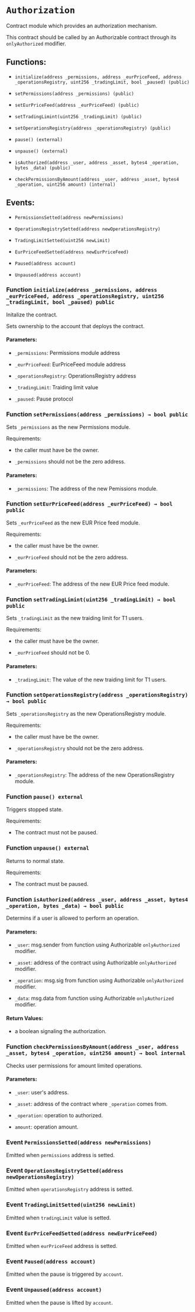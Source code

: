 # `Authorization`

Contract module which provides an authorization mechanism.

This contract should be called by an Authorizable contract through its `onlyAuthorized` modifier.

## Functions:

- `initialize(address _permissions, address _eurPriceFeed, address _operationsRegistry, uint256 _tradingLimit, bool _paused) (public)`

- `setPermissions(address _permissions) (public)`

- `setEurPriceFeed(address _eurPriceFeed) (public)`

- `setTradingLimint(uint256 _tradingLimit) (public)`

- `setOperationsRegistry(address _operationsRegistry) (public)`

- `pause() (external)`

- `unpause() (external)`

- `isAuthorized(address _user, address _asset, bytes4 _operation, bytes _data) (public)`

- `checkPermissionsByAmount(address _user, address _asset, bytes4 _operation, uint256 amount) (internal)`

## Events:

- `PermissionsSetted(address newPermissions)`

- `OperationsRegistrySetted(address newOperationsRegistry)`

- `TradingLimitSetted(uint256 newLimit)`

- `EurPriceFeedSetted(address newEurPriceFeed)`

- `Paused(address account)`

- `Unpaused(address account)`

### Function `initialize(address _permissions, address _eurPriceFeed, address _operationsRegistry, uint256 _tradingLimit, bool _paused) public`

Initalize the contract.

Sets ownership to the account that deploys the contract.

#### Parameters:

- `_permissions`: Permissions module address

- `_eurPriceFeed`: EurPriceFeed module address

- `_operationsRegistry`: OperationsRegistry address

- `_tradingLimit`: Traiding limit value

- `_paused`: Pause protocol

### Function `setPermissions(address _permissions) → bool public`

Sets `_permissions` as the new Permissions module.

Requirements:

- the caller must have be the owner.

- `_permissions` should not be the zero address.

#### Parameters:

- `_permissions`: The address of the new Pemissions module.

### Function `setEurPriceFeed(address _eurPriceFeed) → bool public`

Sets `_eurPriceFeed` as the new EUR Price feed module.

Requirements:

- the caller must have be the owner.

- `_eurPriceFeed` should not be the zero address.

#### Parameters:

- `_eurPriceFeed`: The address of the new EUR Price feed module.

### Function `setTradingLimint(uint256 _tradingLimit) → bool public`

Sets `_tradingLimit` as the new traiding limit for T1 users.

Requirements:

- the caller must have be the owner.

- `_eurPriceFeed` should not be 0.

#### Parameters:

- `_tradingLimit`: The value of the new traiding limit for T1 users.

### Function `setOperationsRegistry(address _operationsRegistry) → bool public`

Sets `_operationsRegistry` as the new OperationsRegistry module.

Requirements:

- the caller must have be the owner.

- `_operationsRegistry` should not be the zero address.

#### Parameters:

- `_operationsRegistry`: The address of the new OperationsRegistry module.

### Function `pause() external`

Triggers stopped state.

Requirements:

- The contract must not be paused.

### Function `unpause() external`

Returns to normal state.

Requirements:

- The contract must be paused.

### Function `isAuthorized(address _user, address _asset, bytes4 _operation, bytes _data) → bool public`

Determins if a user is allowed to perform an operation.

#### Parameters:

- `_user`: msg.sender from function using Authorizable `onlyAuthorized` modifier.

- `_asset`: address of the contract using Authorizable `onlyAuthorized` modifier.

- `_operation`: msg.sig from function using Authorizable `onlyAuthorized` modifier.

- `_data`: msg.data from function using Authorizable `onlyAuthorized` modifier.

#### Return Values:

- a boolean signaling the authorization.

### Function `checkPermissionsByAmount(address _user, address _asset, bytes4 _operation, uint256 amount) → bool internal`

Checks user permissions for amount limited operations.

#### Parameters:

- `_user`: user's address.

- `_asset`: address of the contract where `_operation` comes from.

- `_operation`: operation to authorized.

- `amount`: operation amount.

### Event `PermissionsSetted(address newPermissions)`

Emitted when `permissions` address is setted.

### Event `OperationsRegistrySetted(address newOperationsRegistry)`

Emitted when `operationsRegistry` address is setted.

### Event `TradingLimitSetted(uint256 newLimit)`

Emitted when `tradingLimit` value is setted.

### Event `EurPriceFeedSetted(address newEurPriceFeed)`

Emitted when `eurPriceFeed` address is setted.

### Event `Paused(address account)`

Emitted when the pause is triggered by `account`.

### Event `Unpaused(address account)`

Emitted when the pause is lifted by `account`.
